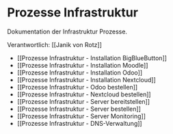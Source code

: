# Prozesse Infrastruktur
Dokumentation der Infrastruktur Prozesse.

Verantwortlich: [[Janik von Rotz]]

* [[Prozesse Infrastruktur - Installation BigBlueButton]]
* [[Prozesse Infrastruktur - Installation Moodle]]
* [[Prozesse Infrastruktur - Installation Odoo]]
* [[Prozesse Infrastruktur - Installation Nextcloud]]
* [[Prozesse Infrastruktur - Odoo bestellen]]
* [[Prozesse Infrastruktur - Nextcloud bestellen]]
* [[Prozesse Infrastruktur - Server bereitstellen]]
* [[Prozesse Infrastruktur - Server bestellen]]
* [[Prozesse Infrastruktur - Server Monitoring]]
* [[Prozesse Infrastruktur - DNS-Verwaltung]]
